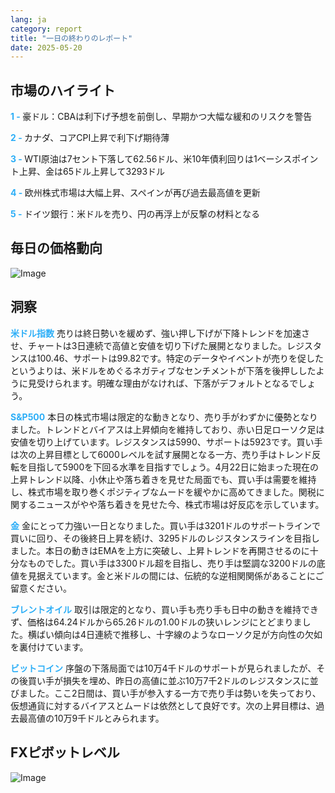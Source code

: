 ```yaml
---
lang: ja
category: report
title: "一日の終わりのレポート"
date: 2025-05-20
---
```



<h2>市場のハイライト</h2>
<strong style="color: #2caef7;">1 - </strong> 豪ドル：CBAは利下げ予想を前倒し、早期かつ大幅な緩和のリスクを警告

<strong style="color: #2caef7;">2 - </strong> カナダ、コアCPI上昇で利下げ期待薄

<strong style="color: #2caef7;">3 - </strong> WTI原油は7セント下落して62.56ドル、米10年債利回りは1ベーシスポイント上昇、金は65ドル上昇して3293ドル

<strong style="color: #2caef7;">4 - </strong> 欧州株式市場は大幅上昇、スペインが再び過去最高値を更新

<strong style="color: #2caef7;">5 - </strong> ドイツ銀行：米ドルを売り、円の再浮上が反撃の材料となる



<h2>毎日の価格動向</h2>
<img src="https://markleighedu.github.io/img/May-2025/20-May-2025/price.jpg" alt="Image"/>

<h2>洞察</h2>
<strong style="color: #2caef7;">米ドル指数</strong> 売りは終日勢いを緩めず、強い押し下げが下降トレンドを加速させ、チャートは3日連続で高値と安値を切り下げた展開となりました。レジスタンスは100.46、サポートは99.82です。特定のデータやイベントが売りを促したというよりは、米ドルをめぐるネガティブなセンチメントが下落を後押ししたように見受けられます。明確な理由がなければ、下落がデフォルトとなるでしょう。

<strong style="color: #2caef7;">S&P500</strong> 本日の株式市場は限定的な動きとなり、売り手がわずかに優勢となりました。トレンドとバイアスは上昇傾向を維持しており、赤い日足ローソク足は安値を切り上げています。レジスタンスは5990、サポートは5923です。買い手は次の上昇目標として6000レベルを試す展開となる一方、売り手はトレンド反転を目指して5900を下回る水準を目指すでしょう。4月22日に始まった現在の上昇トレンド以降、小休止や落ち着きを見せた局面でも、買い手は需要を維持し、株式市場を取り巻くポジティブなムードを緩やかに高めてきました。関税に関するニュースがやや落ち着きを見せた今、株式市場は好反応を示しています。

<strong style="color: #2caef7;">金</strong> 金にとって力強い一日となりました。買い手は3201ドルのサポートラインで買いに回り、その後終日上昇を続け、3295ドルのレジスタンスラインを目指しました。本日の動きはEMAを上方に突破し、上昇トレンドを再開させるのに十分なものでした。買い手は3300ドル超を目指し、売り手は堅調な3200ドルの底値を見据えています。金と米ドルの間には、伝統的な逆相関関係があることにご留意ください。

<strong style="color: #2caef7;">ブレントオイル</strong> 取引は限定的となり、買い手も売り手も日中の動きを維持できず、価格は64.24ドルから65.26ドルの1.00ドルの狭いレンジにとどまりました。横ばい傾向は4日連続で推移し、十字線のようなローソク足が方向性の欠如を裏付けています。

<strong style="color: #2caef7;">ビットコイン</strong> 序盤の下落局面では10万4千ドルのサポートが見られましたが、その後買い手が損失を埋め、昨日の高値に並ぶ10万7千2ドルのレジスタンスに並びました。ここ2日間は、買い手が参入する一方で売り手は勢いを失っており、仮想通貨に対するバイアスとムードは依然として良好です。次の上昇目標は、過去最高値の10万9千ドルとみられます。



<h2>FXピボットレベル</h2>
<img src="https://markleighedu.github.io/img/May-2025/20-May-2025/pivot.jpg" alt="Image"/>